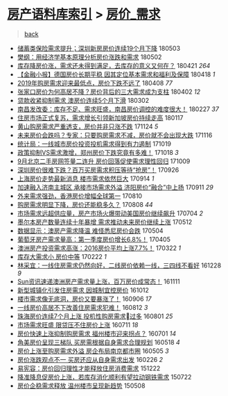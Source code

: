 [房产语料库索引](../../README.md)  > [房价_需求](房价_需求.md)
====
> [back](../README.md)

- [储蓄类保险需求提升；深圳新房房价连续19个月下降](http://jkwz.applinzi.com/ittc/7098787816559608849.html#%E5%82%A8%E8%93%84%E7%B1%BB%E4%BF%9D%E9%99%A9%E9%9C%80%E6%B1%82%E6%8F%90%E5%8D%87%EF%BC%9B%E6%B7%B1%E5%9C%B3%E6%96%B0%E6%88%BF%E6%88%BF%E4%BB%B7%E8%BF%9E%E7%BB%AD19%E4%B8%AA%E6%9C%88%E4%B8%8B%E9%99%8D) 180503  
- [樊纲：用经济学基本原理分析房价涨跌和需求](http://jkwz.applinzi.com/ittc/7098512782431618065.html#%E6%A8%8A%E7%BA%B2%EF%BC%9A%E7%94%A8%E7%BB%8F%E6%B5%8E%E5%AD%A6%E5%9F%BA%E6%9C%AC%E5%8E%9F%E7%90%86%E5%88%86%E6%9E%90%E6%88%BF%E4%BB%B7%E6%B6%A8%E8%B7%8C%E5%92%8C%E9%9C%80%E6%B1%82) 180502  
- [库存降房价涨，需求还未得到满足，去库存的意义又何在？](http://jkwz.applinzi.com/ittc/7094378527841584144.html#%E5%BA%93%E5%AD%98%E9%99%8D%E6%88%BF%E4%BB%B7%E6%B6%A8%EF%BC%8C%E9%9C%80%E6%B1%82%E8%BF%98%E6%9C%AA%E5%BE%97%E5%88%B0%E6%BB%A1%E8%B6%B3%EF%BC%8C%E5%8E%BB%E5%BA%93%E5%AD%98%E7%9A%84%E6%84%8F%E4%B9%89%E5%8F%88%E4%BD%95%E5%9C%A8%EF%BC%9F) 180421 *264* 
- [【金融小报】德国房价长期平稳 因其定位基本需求和福利及保障](http://jkwz.applinzi.com/ittc/7093233294802158608.html#%E3%80%90%E9%87%91%E8%9E%8D%E5%B0%8F%E6%8A%A5%E3%80%91%E5%BE%B7%E5%9B%BD%E6%88%BF%E4%BB%B7%E9%95%BF%E6%9C%9F%E5%B9%B3%E7%A8%B3+%E5%9B%A0%E5%85%B6%E5%AE%9A%E4%BD%8D%E5%9F%BA%E6%9C%AC%E9%9C%80%E6%B1%82%E5%92%8C%E7%A6%8F%E5%88%A9%E5%8F%8A%E4%BF%9D%E9%9A%9C) 180418 *1* 
- [​2019年购房需求迎来最低点，房价下跌不远了](http://jkwz.applinzi.com/ittc/7089536514759590918.html#%E2%80%8B2019%E5%B9%B4%E8%B4%AD%E6%88%BF%E9%9C%80%E6%B1%82%E8%BF%8E%E6%9D%A5%E6%9C%80%E4%BD%8E%E7%82%B9%EF%BC%8C%E6%88%BF%E4%BB%B7%E4%B8%8B%E8%B7%8C%E4%B8%8D%E8%BF%9C%E4%BA%86) 180408 *77* 
- [张家口房价为何高居不降？房价背后的三大需求成为支柱](http://jkwz.applinzi.com/ittc/7087330930425594896.html#%E5%BC%A0%E5%AE%B6%E5%8F%A3%E6%88%BF%E4%BB%B7%E4%B8%BA%E4%BD%95%E9%AB%98%E5%B1%85%E4%B8%8D%E9%99%8D%EF%BC%9F%E6%88%BF%E4%BB%B7%E8%83%8C%E5%90%8E%E7%9A%84%E4%B8%89%E5%A4%A7%E9%9C%80%E6%B1%82%E6%88%90%E4%B8%BA%E6%94%AF%E6%9F%B1) 180402 *12* 
- [贷款收紧抑制需求 澳房价连续5个月下滑](http://jkwz.applinzi.com/ittc/7075886931265455121.html#%E8%B4%B7%E6%AC%BE%E6%94%B6%E7%B4%A7%E6%8A%91%E5%88%B6%E9%9C%80%E6%B1%82+%E6%BE%B3%E6%88%BF%E4%BB%B7%E8%BF%9E%E7%BB%AD5%E4%B8%AA%E6%9C%88%E4%B8%8B%E6%BB%91) 180302  
- [南昌发改委：库存不足、需求旺盛，南昌房价调控的难度很大！](http://jkwz.applinzi.com/ittc/7074707062368240650.html#%E5%8D%97%E6%98%8C%E5%8F%91%E6%94%B9%E5%A7%94%EF%BC%9A%E5%BA%93%E5%AD%98%E4%B8%8D%E8%B6%B3%E3%80%81%E9%9C%80%E6%B1%82%E6%97%BA%E7%9B%9B%EF%BC%8C%E5%8D%97%E6%98%8C%E6%88%BF%E4%BB%B7%E8%B0%83%E6%8E%A7%E7%9A%84%E9%9A%BE%E5%BA%A6%E5%BE%88%E5%A4%A7%EF%BC%81) 180227 *37* 
- [住房市场正式复苏，需求增长引领新加坡房价持续走高](http://jkwz.applinzi.com/ittc/7059497577458697227.html#%E4%BD%8F%E6%88%BF%E5%B8%82%E5%9C%BA%E6%AD%A3%E5%BC%8F%E5%A4%8D%E8%8B%8F%EF%BC%8C%E9%9C%80%E6%B1%82%E5%A2%9E%E9%95%BF%E5%BC%95%E9%A2%86%E6%96%B0%E5%8A%A0%E5%9D%A1%E6%88%BF%E4%BB%B7%E6%8C%81%E7%BB%AD%E8%B5%B0%E9%AB%98) 180117  
- [黄山购房需求严重透支，房价并非只涨不跌](http://jkwz.applinzi.com/ittc/7039434893782680592.html#%E9%BB%84%E5%B1%B1%E8%B4%AD%E6%88%BF%E9%9C%80%E6%B1%82%E4%B8%A5%E9%87%8D%E9%80%8F%E6%94%AF%EF%BC%8C%E6%88%BF%E4%BB%B7%E5%B9%B6%E9%9D%9E%E5%8F%AA%E6%B6%A8%E4%B8%8D%E8%B7%8C) 171124 *5* 
- [未来房价会跌吗？专家：只要购房需求不减，房价就不会出现大跌](http://jkwz.applinzi.com/ittc/7036570537814393872.html#%E6%9C%AA%E6%9D%A5%E6%88%BF%E4%BB%B7%E4%BC%9A%E8%B7%8C%E5%90%97%EF%BC%9F%E4%B8%93%E5%AE%B6%EF%BC%9A%E5%8F%AA%E8%A6%81%E8%B4%AD%E6%88%BF%E9%9C%80%E6%B1%82%E4%B8%8D%E5%87%8F%EF%BC%8C%E6%88%BF%E4%BB%B7%E5%B0%B1%E4%B8%8D%E4%BC%9A%E5%87%BA%E7%8E%B0%E5%A4%A7%E8%B7%8C) 171116  
- [统计局：一线城市房价投资投机需求得到有力遏制](http://jkwz.applinzi.com/ittc/7026126831709848593.html#%E7%BB%9F%E8%AE%A1%E5%B1%80%EF%BC%9A%E4%B8%80%E7%BA%BF%E5%9F%8E%E5%B8%82%E6%88%BF%E4%BB%B7%E6%8A%95%E8%B5%84%E6%8A%95%E6%9C%BA%E9%9C%80%E6%B1%82%E5%BE%97%E5%88%B0%E6%9C%89%E5%8A%9B%E9%81%8F%E5%88%B6) 171019  
- [政策抑制VS需求激增，郑州房价下跌究竟有多难！](http://jkwz.applinzi.com/ittc/7025356238093812753.html#%E6%94%BF%E7%AD%96%E6%8A%91%E5%88%B6VS%E9%9C%80%E6%B1%82%E6%BF%80%E5%A2%9E%EF%BC%8C%E9%83%91%E5%B7%9E%E6%88%BF%E4%BB%B7%E4%B8%8B%E8%B7%8C%E7%A9%B6%E7%AB%9F%E6%9C%89%E5%A4%9A%E9%9A%BE%EF%BC%81) 171018 *3* 
- [9月北京二手房网签量二连升 房价回落促使需求理性回归](http://jkwz.applinzi.com/ittc/7022363159619437585.html#9%E6%9C%88%E5%8C%97%E4%BA%AC%E4%BA%8C%E6%89%8B%E6%88%BF%E7%BD%91%E7%AD%BE%E9%87%8F%E4%BA%8C%E8%BF%9E%E5%8D%87+%E6%88%BF%E4%BB%B7%E5%9B%9E%E8%90%BD%E4%BF%83%E4%BD%BF%E9%9C%80%E6%B1%82%E7%90%86%E6%80%A7%E5%9B%9E%E5%BD%92) 171009  
- [深圳房价很难下跌？百万买房需求积压等待“抢房”！](http://jkwz.applinzi.com/ittc/7017626442681287696.html#%E6%B7%B1%E5%9C%B3%E6%88%BF%E4%BB%B7%E5%BE%88%E9%9A%BE%E4%B8%8B%E8%B7%8C%EF%BC%9F%E7%99%BE%E4%B8%87%E4%B9%B0%E6%88%BF%E9%9C%80%E6%B1%82%E7%A7%AF%E5%8E%8B%E7%AD%89%E5%BE%85%E2%80%9C%E6%8A%A2%E6%88%BF%E2%80%9D%EF%BC%81) 170926  
- [上海房价走势最新消息 楼市需求依然巨大](http://jkwz.applinzi.com/ittc/7013130550913795088.html#%E4%B8%8A%E6%B5%B7%E6%88%BF%E4%BB%B7%E8%B5%B0%E5%8A%BF%E6%9C%80%E6%96%B0%E6%B6%88%E6%81%AF+%E6%A5%BC%E5%B8%82%E9%9C%80%E6%B1%82%E4%BE%9D%E7%84%B6%E5%B7%A8%E5%A4%A7) 170914 *1* 
- [加速融入济南主城区 承接市场需求外溢 济阳房价“融合”中上扬](http://jkwz.applinzi.com/ittc/7011846863844803600.html#%E5%8A%A0%E9%80%9F%E8%9E%8D%E5%85%A5%E6%B5%8E%E5%8D%97%E4%B8%BB%E5%9F%8E%E5%8C%BA+%E6%89%BF%E6%8E%A5%E5%B8%82%E5%9C%BA%E9%9C%80%E6%B1%82%E5%A4%96%E6%BA%A2+%E6%B5%8E%E9%98%B3%E6%88%BF%E4%BB%B7%E2%80%9C%E8%9E%8D%E5%90%88%E2%80%9D%E4%B8%AD%E4%B8%8A%E6%89%AC) 170911 *29* 
- [外来需求强劲，香港房价增幅全球第一](http://jkwz.applinzi.com/ittc/7000109182051943440.html#%E5%A4%96%E6%9D%A5%E9%9C%80%E6%B1%82%E5%BC%BA%E5%8A%B2%EF%BC%8C%E9%A6%99%E6%B8%AF%E6%88%BF%E4%BB%B7%E5%A2%9E%E5%B9%85%E5%85%A8%E7%90%83%E7%AC%AC%E4%B8%80) 170810  
- [购房需求明显下降，房价还能稳多久？](http://jkwz.applinzi.com/ittc/6999542416544367632.html#%E8%B4%AD%E6%88%BF%E9%9C%80%E6%B1%82%E6%98%8E%E6%98%BE%E4%B8%8B%E9%99%8D%EF%BC%8C%E6%88%BF%E4%BB%B7%E8%BF%98%E8%83%BD%E7%A8%B3%E5%A4%9A%E4%B9%85%EF%BC%9F) 170808 *44* 
- [市场需求远超供应量，房产市场火爆带动美国房价继续飙升](http://jkwz.applinzi.com/ittc/6986499674830537732.html#%E5%B8%82%E5%9C%BA%E9%9C%80%E6%B1%82%E8%BF%9C%E8%B6%85%E4%BE%9B%E5%BA%94%E9%87%8F%EF%BC%8C%E6%88%BF%E4%BA%A7%E5%B8%82%E5%9C%BA%E7%81%AB%E7%88%86%E5%B8%A6%E5%8A%A8%E7%BE%8E%E5%9B%BD%E6%88%BF%E4%BB%B7%E7%BB%A7%E7%BB%AD%E9%A3%99%E5%8D%87) 170704 *2* 
- [墨尔本房产数量连续十年暴增 需求推动未来房价继续上涨](http://jkwz.applinzi.com/ittc/6966724867859678212.html#%E5%A2%A8%E5%B0%94%E6%9C%AC%E6%88%BF%E4%BA%A7%E6%95%B0%E9%87%8F%E8%BF%9E%E7%BB%AD%E5%8D%81%E5%B9%B4%E6%9A%B4%E5%A2%9E+%E9%9C%80%E6%B1%82%E6%8E%A8%E5%8A%A8%E6%9C%AA%E6%9D%A5%E6%88%BF%E4%BB%B7%E7%BB%A7%E7%BB%AD%E4%B8%8A%E6%B6%A8) 170512  
- [数据显示：澳房产需求降温 难怪悉尼房价会跌](http://jkwz.applinzi.com/ittc/6963814770250613765.html#%E6%95%B0%E6%8D%AE%E6%98%BE%E7%A4%BA%EF%BC%9A%E6%BE%B3%E6%88%BF%E4%BA%A7%E9%9C%80%E6%B1%82%E9%99%8D%E6%B8%A9+%E9%9A%BE%E6%80%AA%E6%82%89%E5%B0%BC%E6%88%BF%E4%BB%B7%E4%BC%9A%E8%B7%8C) 170504  
- [葡萄牙房产需求量高：第一季度房价增长6.8%！](http://jkwz.applinzi.com/ittc/6953100465528112133.html#%E8%91%A1%E8%90%84%E7%89%99%E6%88%BF%E4%BA%A7%E9%9C%80%E6%B1%82%E9%87%8F%E9%AB%98%EF%BC%9A%E7%AC%AC%E4%B8%80%E5%AD%A3%E5%BA%A6%E6%88%BF%E4%BB%B7%E5%A2%9E%E9%95%BF6.8%25%EF%BC%81) 170405  
- [澳洲房产投资需求高涨：2016房价平均上涨7.7%！](http://jkwz.applinzi.com/ittc/6947903485084435461.html#%E6%BE%B3%E6%B4%B2%E6%88%BF%E4%BA%A7%E6%8A%95%E8%B5%84%E9%9C%80%E6%B1%82%E9%AB%98%E6%B6%A8%EF%BC%9A2016%E6%88%BF%E4%BB%B7%E5%B9%B3%E5%9D%87%E4%B8%8A%E6%B6%A87.7%25%EF%BC%81) 170322 *1* 
- [库存大需求小 房价中等](http://jkwz.applinzi.com/ittc/6937284189891331076.html#%E5%BA%93%E5%AD%98%E5%A4%A7%E9%9C%80%E6%B1%82%E5%B0%8F+%E6%88%BF%E4%BB%B7%E4%B8%AD%E7%AD%89) 170222 *1* 
- [林采宜：一线住房需求仍然向好，二线房价依赖一线，三四线不看好](http://jkwz.applinzi.com/ittc/6916658836579812357.html#%E6%9E%97%E9%87%87%E5%AE%9C%EF%BC%9A%E4%B8%80%E7%BA%BF%E4%BD%8F%E6%88%BF%E9%9C%80%E6%B1%82%E4%BB%8D%E7%84%B6%E5%90%91%E5%A5%BD%EF%BC%8C%E4%BA%8C%E7%BA%BF%E6%88%BF%E4%BB%B7%E4%BE%9D%E8%B5%96%E4%B8%80%E7%BA%BF%EF%BC%8C%E4%B8%89%E5%9B%9B%E7%BA%BF%E4%B8%8D%E7%9C%8B%E5%A5%BD) 161228 *9* 
- [Sun资讯速递澳洲房产需求量上涨，百万房价成常态！](http://jkwz.applinzi.com/ittc/6899302095257076741.html#Sun%E8%B5%84%E8%AE%AF%E9%80%9F%E9%80%92%E6%BE%B3%E6%B4%B2%E6%88%BF%E4%BA%A7%E9%9C%80%E6%B1%82%E9%87%8F%E4%B8%8A%E6%B6%A8%EF%BC%8C%E7%99%BE%E4%B8%87%E6%88%BF%E4%BB%B7%E6%88%90%E5%B8%B8%E6%80%81%EF%BC%81) 161111  
- [新型城镇化引发住房需求 因城制宜控房价](http://jkwz.applinzi.com/ittc/6888120535082337285.html#%E6%96%B0%E5%9E%8B%E5%9F%8E%E9%95%87%E5%8C%96%E5%BC%95%E5%8F%91%E4%BD%8F%E6%88%BF%E9%9C%80%E6%B1%82+%E5%9B%A0%E5%9F%8E%E5%88%B6%E5%AE%9C%E6%8E%A7%E6%88%BF%E4%BB%B7) 161012  
- [楼市需求像无底洞，房价又要暴涨了！](http://jkwz.applinzi.com/ittc/6874796635627979780.html#%E6%A5%BC%E5%B8%82%E9%9C%80%E6%B1%82%E5%83%8F%E6%97%A0%E5%BA%95%E6%B4%9E%EF%BC%8C%E6%88%BF%E4%BB%B7%E5%8F%88%E8%A6%81%E6%9A%B4%E6%B6%A8%E4%BA%86%EF%BC%81) 160906 *17* 
- [一线房价高居不下改善住房需求犯难！](http://jkwz.applinzi.com/ittc/6865469241813369860.html#%E4%B8%80%E7%BA%BF%E6%88%BF%E4%BB%B7%E9%AB%98%E5%B1%85%E4%B8%8D%E4%B8%8B%E6%94%B9%E5%96%84%E4%BD%8F%E6%88%BF%E9%9C%80%E6%B1%82%E7%8A%AF%E9%9A%BE%EF%BC%81) 160812 *3* 
- [珠海房价连续7个月上涨 投机性购房需求过多](http://jkwz.applinzi.com/ittc/6861319263578752005.html#%E7%8F%A0%E6%B5%B7%E6%88%BF%E4%BB%B7%E8%BF%9E%E7%BB%AD7%E4%B8%AA%E6%9C%88%E4%B8%8A%E6%B6%A8+%E6%8A%95%E6%9C%BA%E6%80%A7%E8%B4%AD%E6%88%BF%E9%9C%80%E6%B1%82%08%E8%BF%87%E5%A4%9A) 160801 *25* 
- [市场需求旺盛 限贷压不住房价上涨](http://jkwz.applinzi.com/ittc/6853641149306373125.html#%E5%B8%82%E5%9C%BA%E9%9C%80%E6%B1%82%E6%97%BA%E7%9B%9B+%E9%99%90%E8%B4%B7%E5%8E%8B%E4%B8%8D%E4%BD%8F%E6%88%BF%E4%BB%B7%E4%B8%8A%E6%B6%A8) 160711 *18* 
- [房价快速上涨抑制购房需求 福州楼市迎来拐点？](http://jkwz.applinzi.com/ittc/6849821698769290245.html#%E6%88%BF%E4%BB%B7%E5%BF%AB%E9%80%9F%E4%B8%8A%E6%B6%A8%E6%8A%91%E5%88%B6%E8%B4%AD%E6%88%BF%E9%9C%80%E6%B1%82+%E7%A6%8F%E5%B7%9E%E6%A5%BC%E5%B8%82%E8%BF%8E%E6%9D%A5%E6%8B%90%E7%82%B9%EF%BC%9F) 160701 *14* 
- [角美房价呈现三梯队 买房需根据自身需求合理规划](http://jkwz.applinzi.com/ittc/6833500445561324549.html#%E8%A7%92%E7%BE%8E%E6%88%BF%E4%BB%B7%E5%91%88%E7%8E%B0%E4%B8%89%E6%A2%AF%E9%98%9F+%E4%B9%B0%E6%88%BF%E9%9C%80%E6%A0%B9%E6%8D%AE%E8%87%AA%E8%BA%AB%E9%9C%80%E6%B1%82%E5%90%88%E7%90%86%E8%A7%84%E5%88%92) 160518 *4* 
- [房价上涨至购房需求外溢 房企布局南京都市圈](http://jkwz.applinzi.com/ittc/6828692706725200900.html#%E6%88%BF%E4%BB%B7%E4%B8%8A%E6%B6%A8%E8%87%B3%E8%B4%AD%E6%88%BF%E9%9C%80%E6%B1%82%E5%A4%96%E6%BA%A2+%E6%88%BF%E4%BC%81%E5%B8%83%E5%B1%80%E5%8D%97%E4%BA%AC%E9%83%BD%E5%B8%82%E5%9C%88) 160505 *3* 
- [房价涨跌观点不一 买房还应从自身需求出发](http://jkwz.applinzi.com/ittc/6803173303023830020.html#%E6%88%BF%E4%BB%B7%E6%B6%A8%E8%B7%8C%E8%A7%82%E7%82%B9%E4%B8%8D%E4%B8%80+%E4%B9%B0%E6%88%BF%E8%BF%98%E5%BA%94%E4%BB%8E%E8%87%AA%E8%BA%AB%E9%9C%80%E6%B1%82%E5%87%BA%E5%8F%91) 160226 *2* 
- [易宪容：房价回归理性才能释放住房消费需求](http://jkwz.applinzi.com/ittc/6778638997530346500.html#%E6%98%93%E5%AE%AA%E5%AE%B9%EF%BC%9A%E6%88%BF%E4%BB%B7%E5%9B%9E%E5%BD%92%E7%90%86%E6%80%A7%E6%89%8D%E8%83%BD%E9%87%8A%E6%94%BE%E4%BD%8F%E6%88%BF%E6%B6%88%E8%B4%B9%E9%9C%80%E6%B1%82) 151222  
- [降准降息促房价上涨，若库存消化顺利有望拉动钢铁需求](http://jkwz.applinzi.com/ittc/547650614986092499.html#%E9%99%8D%E5%87%86%E9%99%8D%E6%81%AF%E4%BF%83%E6%88%BF%E4%BB%B7%E4%B8%8A%E6%B6%A8%EF%BC%8C%E8%8B%A5%E5%BA%93%E5%AD%98%E6%B6%88%E5%8C%96%E9%A1%BA%E5%88%A9%E6%9C%89%E6%9C%9B%E6%8B%89%E5%8A%A8%E9%92%A2%E9%93%81%E9%9C%80%E6%B1%82) 150722  
- [房价企稳需求释放 温州楼市呈现新趋势](http://jkwz.applinzi.com/ittc/547650611410352532.html#%E6%88%BF%E4%BB%B7%E4%BC%81%E7%A8%B3%E9%9C%80%E6%B1%82%E9%87%8A%E6%94%BE+%E6%B8%A9%E5%B7%9E%E6%A5%BC%E5%B8%82%E5%91%88%E7%8E%B0%E6%96%B0%E8%B6%8B%E5%8A%BF) 150508  
